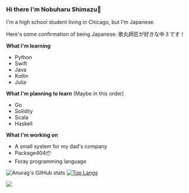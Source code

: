 ### Hi there I'm Nobuharu Shimazu👋

I'm a high school student living in Chicago, but I'm Japanese.

Here's some confirmation of being Japanese: 歌丸師匠が好きな中３です！

**What I'm learning**
 - Python
 - Swift
 - Java
 - Kotlin
 - Julia

**What I'm planning to learn** (Maybe in this order)
 - Go
 - Solidity
 - Scala
 - Haskell

**What I'm working on**
 - A small system for my dad's company
 - Package404📦
 - Foray programming language


![Anurag's GitHub stats](https://github-readme-stats.vercel.app/api?username=bichanna)
[![Top Langs](https://github-readme-stats.vercel.app/api/top-langs/?username=bichanna&layout=compact&langs_count=10)](https://github.com/anuraghazra/github-readme-stats)



![](https://komarev.com/ghpvc/?username=bichanna)
